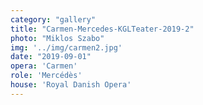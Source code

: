 ```yaml
---
category: "gallery"
title: "Carmen-Mercedes-KGLTeater-2019-2"
photo: "Miklos Szabo"
img: '../img/carmen2.jpg'
date: "2019-09-01"
opera: 'Carmen'
role: 'Mercédès'
house: 'Royal Danish Opera'
---
```

